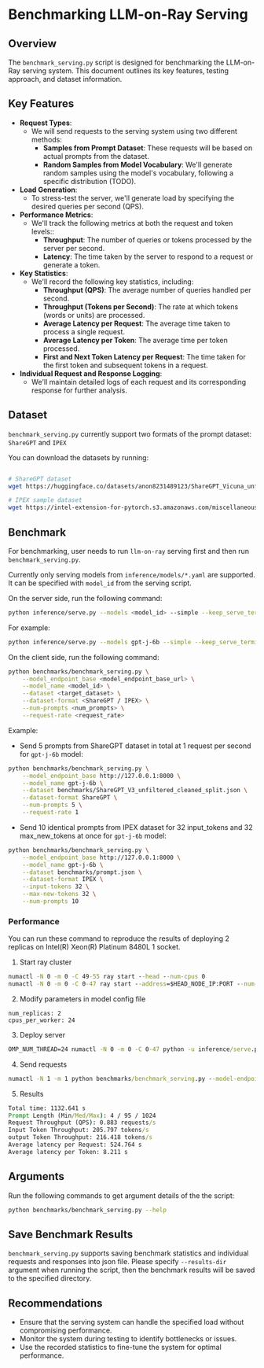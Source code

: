 # Benchmarking LLM-on-Ray Serving

## Overview

The `benchmark_serving.py` script is designed for benchmarking the LLM-on-Ray serving system. This document outlines its key features, testing approach, and dataset information.

## Key Features

* **Request Types**:
   - We will send requests to the serving system using two different methods:
     - **Samples from Prompt Dataset**: These requests will be based on actual prompts from the dataset.
     - **Random Samples from Model Vocabulary**: We'll generate random samples using the model's vocabulary, following a specific distribution (TODO).
* **Load Generation**:
   - To stress-test the server, we'll generate load by specifying the desired queries per second (QPS).
* **Performance Metrics**:
   - We'll track the following metrics at both the request and token levels::
     - **Throughput**: The number of queries or tokens processed by the server per second.
     - **Latency**: The time taken by the server to respond to a request or generate a token.
* **Key Statistics**:
   - We'll record the following key statistics, including:
     - **Throughput (QPS)**: The average number of queries handled per second.
     - **Throughput (Tokens per Second)**: The rate at which tokens (words or units) are processed.
     - **Average Latency per Request**: The average time taken to process a single request.
     - **Average Latency per Token**: The average time per token processed.
     - **First and Next Token Latency per Request**: The time taken for the first token and subsequent tokens in a request.
* **Individual Request and Response Logging**:
   - We'll maintain detailed logs of each request and its corresponding response for further analysis.

## Dataset

`benchmark_serving.py` currently support two formats of the prompt dataset: `ShareGPT` and `IPEX`

You can download the datasets by running:

```bash

# ShareGPT dataset
wget https://huggingface.co/datasets/anon8231489123/ShareGPT_Vicuna_unfiltered/resolve/main/ShareGPT_V3_unfiltered_cleaned_split.json

# IPEX sample dataset
wget https://intel-extension-for-pytorch.s3.amazonaws.com/miscellaneous/llm/prompt.json

```

## Benchmark

For benchmarking, user needs to run `llm-on-ray` serving first and then run `benchmark_serving.py`.

Currently only serving models from `inference/models/*.yaml` are supported. It can be specified with `model_id` from the serving script.

On the server side, run the following command:

```bash
python inference/serve.py --models <model_id> --simple --keep_serve_terminal
```

For example:

```bash
python inference/serve.py --models gpt-j-6b --simple --keep_serve_terminal
```

On the client side, run the following command:

```bash
python benchmarks/benchmark_serving.py \
    --model_endpoint_base <model_endpoint_base_url> \
    --model_name <model_id> \
    --dataset <target_dataset> \
    --dataset-format <ShareGPT / IPEX> \
    --num-prompts <num_prompts> \
    --request-rate <request_rate>
```

Example:

* Send 5 prompts from ShareGPT dataset in total at 1 request per second for `gpt-j-6b` model:

```bash
python benchmarks/benchmark_serving.py \
    --model_endpoint_base http://127.0.0.1:8000 \
    --model_name gpt-j-6b \
    --dataset benchmarks/ShareGPT_V3_unfiltered_cleaned_split.json \
    --dataset-format ShareGPT \
    --num-prompts 5 \
    --request-rate 1
```

* Send 10 identical prompts from IPEX dataset for 32 input_tokens and 32 max_new_tokens at once for `gpt-j-6b` model:

```bash
python benchmarks/benchmark_serving.py \
    --model_endpoint_base http://127.0.0.1:8000 \
    --model_name gpt-j-6b \
    --dataset benchmarks/prompt.json \
    --dataset-format IPEX \
    --input-tokens 32 \
    --max-new-tokens 32 \
    --num-prompts 10
```

### Performance
You can run these command to reproduce the results of deploying 2 replicas on Intel(R) Xeon(R) Platinum 8480L 1 socket.
1. Start ray cluster
```cmd
numactl -N 0 -m 0 -C 49-55 ray start --head --num-cpus 0
numactl -N 0 -m 0 -C 0-47 ray start --address=$HEAD_NODE_IP:PORT --num-cpus 48
```
2. Modify parameters in model config file
```
num_replicas: 2
cpus_per_worker: 24
```
3. Deploy server
```cmd
OMP_NUM_THREAD=24 numactl -N 0 -m 0 -C 0-47 python -u inference/serve.py --config_file inference/models/vllm/llama-2-7b-chat-hf-vllm.yaml --keep_serve_terminal --max_concurrent_queries 1000 --vllm_max_num_seqs 256 --simple
```
4. Send requests
```cmd
numactl -N 1 -m 1 python benchmarks/benchmark_serving.py --model-endpoint-base http://127.0.0.1:8000 --model-name llama-2-7b-chat-hf --dataset ./dataset/ShareGPT_V3_unfiltered_cleaned_split.json --num-prompts 1000 --dataset-format ShareGPT --simple
```
5. Results
```cmd
Total time: 1132.641 s
Prompt Length (Min/Med/Max): 4 / 95 / 1024
Request Throughput (QPS): 0.883 requests/s
Input Token Throughput: 205.797 tokens/s
output Token Throughput: 216.418 tokens/s
Average latency per Request: 524.764 s
Average latency per Token: 8.211 s
```

## Arguments

Run the following commands to get argument details of the the script:

```bash
python benchmarks/benchmark_serving.py --help
```

## Save Benchmark Results

`benchmark_serving.py` supports saving benchmark statistics and individual requests and responses into json file. Please specify `--results-dir` argument when running the script, then the benchmark results will be saved to the specified directory.

## Recommendations
- Ensure that the serving system can handle the specified load without compromising performance.
- Monitor the system during testing to identify bottlenecks or issues.
- Use the recorded statistics to fine-tune the system for optimal performance.
